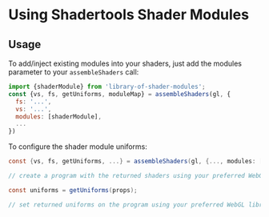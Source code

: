 # Using Shadertools Shader Modules

## Usage

To add/inject existing modules into your shaders, just add the modules parameter to your `assembleShaders` call:

```js
import {shaderModule} from 'library-of-shader-modules';
const {vs, fs, getUniforms, moduleMap} = assembleShaders(gl, {
  fs: '...',
  vs: '...',
  modules: [shaderModule],
  ...
})
```

To configure the shader module uniforms:

```glsl
const {vs, fs, getUniforms, ...} = assembleShaders(gl, {..., modules: [...]});

// create a program with the returned shaders using your preferred WebGL library

const uniforms = getUniforms(props);

// set returned uniforms on the program using your preferred WebGL library

```

